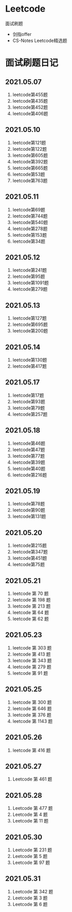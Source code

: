 # Leetcode

面试刷题

- 剑指offer
- CS-Notes Leetcode精选题



# 面试刷题日记

## 2021.05.07

1. leetcode第455题
2. leetcode第435题
3. leetcode第452题
4. leetcode第406题

## 2021.05.10

1. leetcode第121题
2. leetcode第122题
3. leetcode第605题
4. leetcode第392题
5. leetcode第665题
6. leetcode第53题
7. leetcode第763题

## 2021.05.11

1. leetcode第69题
2. leetcode第744题
3. leetcode第540题
4. leetcode第278题
5. leetcode第153题
6. leetcode第34题

## 2021.05.12

1. leetcode第241题
2. leetcode第95题
3. leetcode第1091题
4. leetcode第279题

## 2021.05.13

1. leetcode第127题
2. leetcode第695题
3. leetcode第200题

## 2021.05.14

1. leetcode第130题
2. leetcode第417题

## 2021.05.17

1. leetcode第17题
2. leetcode第93题
3. leetcode第79题
4. leetcode第257题

## 2021.05.18

1. leetcode第46题
2. leetcode第47题
3. leetcode第77题
4. leetcode第39题
5. leetcode第40题
6. leetcode第216题

## 2021.05.19

1. leetcode第78题
2. leetcode第90题
3. leetcode第131题

## 2021.05.20

1. leetcode第215题
2. leetcode第347题
3. leetcode第451题
4. leetcode第75题

## 2021.05.21

1. leetcode 第 70 题
2. leetcode 第 198 题
3. leetcode 第 213 题
4. leetcode 第 64 题
5. leetcode 第 62 题

## 2021.05.23

1. leetcode 第 303 题
2. leetcode 第 413 题
3. leetcode 第 343 题
4. leetcode 第 279 题
5. leetcode 第 91 题

## 2021.05.25

1. leetcode 第 300 题
2. leetcode 第 646 题
3. leetcode 第 376 题
4. leetcode 第 1143 题

## 2021.05.26

1. leetcode 第 416 题

## 2021.05.27

1. Leetcode 第 461 题

## 2021.05.28

1. Leetcode 第 477 题
2. Leetcode 第 4 题
3. Leetcode 第 11 题

## 2021.05.30

1. Leetcode 第 231 题
2. Leetcode 第 5 题
3. Leetcode 第 97 题

## 2021.05.31

1. Leetcode 第 342 题
2. Leetcode 第 3 题
3. Leetcode 第 6 题